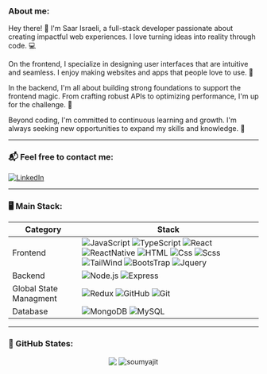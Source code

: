 <p align="center">
  
  ### About me:

</p>

Hey there! 👋 I'm Saar Israeli, a full-stack developer passionate about creating impactful web experiences. I love turning ideas into reality through code. 💻

On the frontend, I specialize in designing user interfaces that are intuitive and seamless. I enjoy making websites and apps that people love to use. 🎨

In the backend, I'm all about building strong foundations to support the frontend magic. From crafting robust APIs to optimizing performance, I'm up for the challenge. 🔧

Beyond coding, I'm committed to continuous learning and growth. I'm always seeking new opportunities to expand my skills and knowledge. 🚀

---

### 📬 Feel free to contact me:

<a href="https://www.linkedin.com/in/saar-israeli/" target="_blank"><img alt="LinkedIn" src="https://img.shields.io/badge/linkedin-%230077B5.svg?&style=for-the-badge&logo=linkedin&logoColor=white"/></a>

---

### 🖥️ Main Stack:

| Category               | Stack                                                                                                                                                                                                                                                                                                                                                                                                                                                                                                                                                            |
| ---------------------- | ---------------------------------------------------------------------------------------------------------------------------------------------------------------------------------------------------------------------------------------------------------------------------------------------------------------------------------------------------------------------------------------------------------------------------------------------------------------------------------------------------------------------------------------------------------------- |
| Frontend               | ![JavaScript](https://img.shields.io/badge/JavaScript-F7DF1E?logo=JavaScript&logoColor=white&style=for-the-badge) ![TypeScript](https://shields.io/badge/TypeScript-3178C6?logo=TypeScript&logoColor=FFF&style=for-the-badge) ![React](https://img.shields.io/badge/React-61DAFB?logo=React&logoColor=white&style=for-the-badge) ![ReactNative](https://img.shields.io/badge/ReactNative-262261?logo=ReactNative&logoColor=white&style=for-the-badge) ![HTML](https://img.shields.io/badge/html-orange?logo=Html5&logoColor=white&style=for-the-badge) ![Css](https://img.shields.io/badge/css-blue?logo=css3&logoColor=white&style=for-the-badge) ![Scss](https://img.shields.io/badge/Scss-pink?logo=Sass&logoColor=white&style=for-the-badge) ![TailWind](https://img.shields.io/badge/Tailwind_CSS-38B2AC?style=for-the-badge&logo=tailwind-css&logoColor=white) ![BootsTrap](https://img.shields.io/badge/Bootstrap-563D7C?style=for-the-badge&logo=bootstrap&logoColor=white) ![Jquery](https://img.shields.io/badge/jquery-%230769AD.svg?style=for-the-badge&logo=jquery&logoColor=white) |
| Backend                | ![Node.js](https://img.shields.io/badge/Node.js-339933?logo=Node.js&logoColor=white&style=for-the-badge) ![Express](https://img.shields.io/badge/Express-000000?logo=Express&logoColor=white&style=for-the-badge)                                                                                                                                                                                                                                                                                                     |
| Global State Managment | ![Redux](https://img.shields.io/badge/Redux-764ABC?logo=Redux&logoColor=white&style=for-the-badge) ![GitHub](https://img.shields.io/badge/Github-black?logo=Github&logoColor=white&style=for-the-badge) ![Git](https://img.shields.io/badge/Git-orange?logo=Git&logoColor=white&style=for-the-badge)                                                                                                                                                                                                                                                                                                                                                                                                                                                             |
| Database               | ![MongoDB](https://img.shields.io/badge/MongoDB-47A248?logo=MongoDB&logoColor=white&style=for-the-badge)  ![MySQL](https://img.shields.io/static/v1?style=for-the-badge&message=MySQL&color=4479A1&logo=MySQL&logoColor=FFFFFF&label=)                                                           |

---

### 🏅 GitHub States:

<!-- <p align="center"><br>
<a href="https://github.com/Saarxp">
  <img height="180em" src="https://github-readme-stats-eight-theta.vercel.app/api?username=Saarxp&show_icons=true&theme=algolia&include_all_commits=true&count_private=true"/>
  <img height="180em" src="https://github-readme-stats-eight-theta.vercel.app/api/top-langs/?username=Saarxp&layout=compact&langs_count=8&theme=algolia%22"/>
</a>
</p> -->

<div align="center">
  <img align="center" src="https://github-readme-stats.anuraghazra1.vercel.app/api?username=Saarxp&show_icons=true" />
  <img align="center" src="https://github-readme-streak-stats.herokuapp.com/?user=Saarxp&" alt="soumyajit" />
</div>
